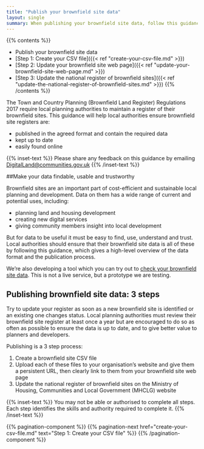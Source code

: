 ```yaml
---
title: "Publish your brownfield site data"
layout: single
summary: When publishing your brownfield site data, follow this guidance on how to format, label and publish the data.
---
```


{{% contents %}}
- Publish your brownfield site data
- [Step 1: Create your CSV file]({{< ref "create-your-csv-file.md" >}})
- [Step 2: Update your brownfield site web page]({{< ref "update-your-brownfield-site-web-page.md" >}})
- [Step 3: Update the national register of brownfield sites]({{< ref "update-the-national-register-of-brownfield-sites.md" >}})
{{% /contents %}}

The Town and Country Planning (Brownfield Land Register) Regulations 2017 require local planning authorities to maintain a register of their brownfield sites. This guidance will help local authorities ensure brownfield site registers are:

* published in the agreed format and contain the required data
* kept up to date
* easily found online

{{% inset-text %}}
Please share any feedback on this guidance by emailing DigitalLand@communities.gov.uk
{{% /inset-text %}}

##Make your data findable, usable and trustworthy

Brownfield sites are an important part of cost-efficient and sustainable local planning and development. Data on them has a wide range of current and potential uses, including:

* planning land and housing development
* creating new digital services
* giving community members insight into local development

But for data to be useful it must be easy to find, use, understand and trust. Local authorities should ensure that their brownfield site data is all of these by following this guidance, which gives a high-level overview of the data format and the publication process.

We’re also developing a tool which you can try out to [check your brownfield site data](https://brownfield-sites-validator.cloudapps.digital/start). This is not a live service, but a prototype we are testing.


## Publishing brownfield site data: 3 steps

Try to update your register as soon as a new brownfield site is identified or an existing one changes status. Local planning authorities must review their brownfield site register at least once a year but are encouraged to do so as often as possible to ensure the data is up to date, and to give better value to planners and developers. 

Publishing is a 3 step process:

1. Create a brownfield site CSV file
2. Upload each of these files to your organisation’s website and give them a persistent URL, then clearly link to them from your brownfield site web page
3. Update the national register of brownfield sites on the Ministry of Housing, Communities and Local Government (MHCLG) website

{{% inset-text %}}
You may not be able or authorised to complete all steps. Each step identifies the skills and authority required to complete it.
{{% /inset-text %}}

{{% pagination-component %}}
{{% pagination-next href="create-your-csv-file.md" text="Step 1: Create your CSV file" %}}
{{% /pagination-component %}}
